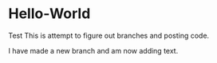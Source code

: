 # Hello-World
Test
This is attempt to figure out branches and posting code.

I have made a new branch and am now adding text.
